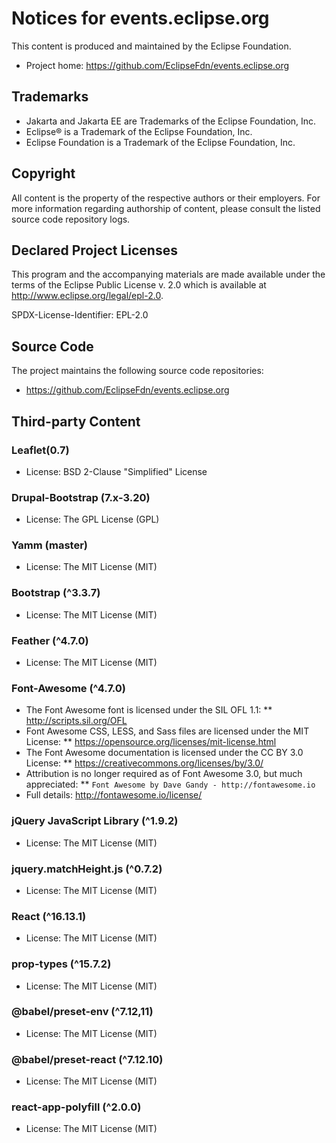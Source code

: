 # Notices for events.eclipse.org

This content is produced and maintained by the Eclipse Foundation.

* Project home: https://github.com/EclipseFdn/events.eclipse.org

## Trademarks

* Jakarta and Jakarta EE are Trademarks of the Eclipse Foundation, Inc.
* Eclipse® is a Trademark of the Eclipse Foundation, Inc.
* Eclipse Foundation is a Trademark of the Eclipse Foundation, Inc.

## Copyright

All content is the property of the respective authors or their employers. For
more information regarding authorship of content, please consult the listed
source code repository logs.

## Declared Project Licenses

This program and the accompanying materials are made available under the terms
of the Eclipse Public License v. 2.0 which is available at
http://www.eclipse.org/legal/epl-2.0.

SPDX-License-Identifier: EPL-2.0

## Source Code

The project maintains the following source code repositories:

* https://github.com/EclipseFdn/events.eclipse.org

## Third-party Content

### Leaflet(0.7)

* License: BSD 2-Clause "Simplified" License

### Drupal-Bootstrap (7.x-3.20)

* License: The GPL License (GPL)

### Yamm (master)

* License: The MIT License (MIT)

### Bootstrap (^3.3.7)

* License: The MIT License (MIT)

### Feather (^4.7.0)

* License: The MIT License (MIT)

### Font-Awesome (^4.7.0)

* The Font Awesome font is licensed under the SIL OFL 1.1:
** http://scripts.sil.org/OFL
* Font Awesome CSS, LESS, and Sass files are licensed under the MIT License:
** https://opensource.org/licenses/mit-license.html
* The Font Awesome documentation is licensed under the CC BY 3.0 License:
** https://creativecommons.org/licenses/by/3.0/
* Attribution is no longer required as of Font Awesome 3.0, but much appreciated:
** `Font Awesome by Dave Gandy - http://fontawesome.io`
* Full details: http://fontawesome.io/license/

### jQuery JavaScript Library (^1.9.2)

* License: The MIT License (MIT)

### jquery.matchHeight.js (^0.7.2)

* License: The MIT License (MIT)

### React (^16.13.1)

* License: The MIT License (MIT)

### prop-types (^15.7.2)
* License: The MIT License (MIT)

### @babel/preset-env (^7.12,11)

* License: The MIT License (MIT)

### @babel/preset-react (^7.12.10)
* License: The MIT License (MIT)

### react-app-polyfill (^2.0.0)

* License: The MIT License (MIT)
